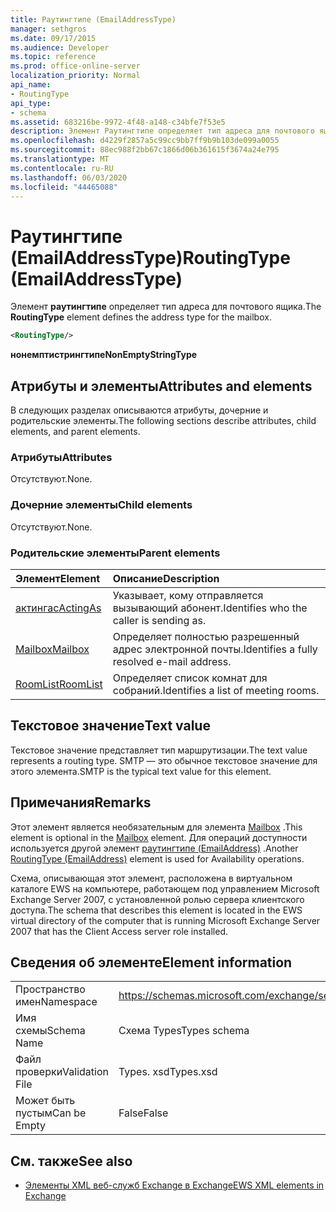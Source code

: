 ```yaml
---
title: Раутингтипе (EmailAddressType)
manager: sethgros
ms.date: 09/17/2015
ms.audience: Developer
ms.topic: reference
ms.prod: office-online-server
localization_priority: Normal
api_name:
- RoutingType
api_type:
- schema
ms.assetid: 683216be-9972-4f48-a148-c34bfe7f53e5
description: Элемент Раутингтипе определяет тип адреса для почтового ящика.
ms.openlocfilehash: d4229f2857a5c99cc9bb7ff9b9b103de099a0055
ms.sourcegitcommit: 88ec988f2bb67c1866d06b361615f3674a24e795
ms.translationtype: MT
ms.contentlocale: ru-RU
ms.lasthandoff: 06/03/2020
ms.locfileid: "44465088"
---
```

# <a name="routingtype-emailaddresstype"></a><span data-ttu-id="53db2-103">Раутингтипе (EmailAddressType)</span><span class="sxs-lookup"><span data-stu-id="53db2-103">RoutingType (EmailAddressType)</span></span>

<span data-ttu-id="53db2-104">Элемент **раутингтипе** определяет тип адреса для почтового ящика.</span><span class="sxs-lookup"><span data-stu-id="53db2-104">The **RoutingType** element defines the address type for the mailbox.</span></span> 
  
```XML
<RoutingType/>
```

 <span data-ttu-id="53db2-105">**нонемптистрингтипе**</span><span class="sxs-lookup"><span data-stu-id="53db2-105">**NonEmptyStringType**</span></span>
## <a name="attributes-and-elements"></a><span data-ttu-id="53db2-106">Атрибуты и элементы</span><span class="sxs-lookup"><span data-stu-id="53db2-106">Attributes and elements</span></span>

<span data-ttu-id="53db2-107">В следующих разделах описываются атрибуты, дочерние и родительские элементы.</span><span class="sxs-lookup"><span data-stu-id="53db2-107">The following sections describe attributes, child elements, and parent elements.</span></span>
  
### <a name="attributes"></a><span data-ttu-id="53db2-108">Атрибуты</span><span class="sxs-lookup"><span data-stu-id="53db2-108">Attributes</span></span>

<span data-ttu-id="53db2-109">Отсутствуют.</span><span class="sxs-lookup"><span data-stu-id="53db2-109">None.</span></span>
  
### <a name="child-elements"></a><span data-ttu-id="53db2-110">Дочерние элементы</span><span class="sxs-lookup"><span data-stu-id="53db2-110">Child elements</span></span>

<span data-ttu-id="53db2-111">Отсутствуют.</span><span class="sxs-lookup"><span data-stu-id="53db2-111">None.</span></span>
  
### <a name="parent-elements"></a><span data-ttu-id="53db2-112">Родительские элементы</span><span class="sxs-lookup"><span data-stu-id="53db2-112">Parent elements</span></span>

|<span data-ttu-id="53db2-113">**Элемент**</span><span class="sxs-lookup"><span data-stu-id="53db2-113">**Element**</span></span>|<span data-ttu-id="53db2-114">**Описание**</span><span class="sxs-lookup"><span data-stu-id="53db2-114">**Description**</span></span>|
|:-----|:-----|
|[<span data-ttu-id="53db2-115">актингас</span><span class="sxs-lookup"><span data-stu-id="53db2-115">ActingAs</span></span>](actingas.md) <br/> |<span data-ttu-id="53db2-116">Указывает, кому отправляется вызывающий абонент.</span><span class="sxs-lookup"><span data-stu-id="53db2-116">Identifies who the caller is sending as.</span></span>  <br/> |
|[<span data-ttu-id="53db2-117">Mailbox</span><span class="sxs-lookup"><span data-stu-id="53db2-117">Mailbox</span></span>](mailbox.md) <br/> |<span data-ttu-id="53db2-118">Определяет полностью разрешенный адрес электронной почты.</span><span class="sxs-lookup"><span data-stu-id="53db2-118">Identifies a fully resolved e-mail address.</span></span>  <br/> |
|[<span data-ttu-id="53db2-119">RoomList</span><span class="sxs-lookup"><span data-stu-id="53db2-119">RoomList</span></span>](roomlist.md) <br/> |<span data-ttu-id="53db2-120">Определяет список комнат для собраний.</span><span class="sxs-lookup"><span data-stu-id="53db2-120">Identifies a list of meeting rooms.</span></span>  <br/> |
   
## <a name="text-value"></a><span data-ttu-id="53db2-121">Текстовое значение</span><span class="sxs-lookup"><span data-stu-id="53db2-121">Text value</span></span>

<span data-ttu-id="53db2-122">Текстовое значение представляет тип маршрутизации.</span><span class="sxs-lookup"><span data-stu-id="53db2-122">The text value represents a routing type.</span></span> <span data-ttu-id="53db2-123">SMTP — это обычное текстовое значение для этого элемента.</span><span class="sxs-lookup"><span data-stu-id="53db2-123">SMTP is the typical text value for this element.</span></span>
  
## <a name="remarks"></a><span data-ttu-id="53db2-124">Примечания</span><span class="sxs-lookup"><span data-stu-id="53db2-124">Remarks</span></span>

<span data-ttu-id="53db2-125">Этот элемент является необязательным для элемента [Mailbox](mailbox.md) .</span><span class="sxs-lookup"><span data-stu-id="53db2-125">This element is optional in the [Mailbox](mailbox.md) element.</span></span> <span data-ttu-id="53db2-126">Для операций доступности используется другой элемент [раутингтипе (EmailAddress)](routingtype-emailaddress.md) .</span><span class="sxs-lookup"><span data-stu-id="53db2-126">Another [RoutingType (EmailAddress)](routingtype-emailaddress.md) element is used for Availability operations.</span></span> 
  
<span data-ttu-id="53db2-127">Схема, описывающая этот элемент, расположена в виртуальном каталоге EWS на компьютере, работающем под управлением Microsoft Exchange Server 2007, с установленной ролью сервера клиентского доступа.</span><span class="sxs-lookup"><span data-stu-id="53db2-127">The schema that describes this element is located in the EWS virtual directory of the computer that is running Microsoft Exchange Server 2007 that has the Client Access server role installed.</span></span>
  
## <a name="element-information"></a><span data-ttu-id="53db2-128">Сведения об элементе</span><span class="sxs-lookup"><span data-stu-id="53db2-128">Element information</span></span>

|||
|:-----|:-----|
|<span data-ttu-id="53db2-129">Пространство имен</span><span class="sxs-lookup"><span data-stu-id="53db2-129">Namespace</span></span>  <br/> |https://schemas.microsoft.com/exchange/services/2006/types  <br/> |
|<span data-ttu-id="53db2-130">Имя схемы</span><span class="sxs-lookup"><span data-stu-id="53db2-130">Schema Name</span></span>  <br/> |<span data-ttu-id="53db2-131">Схема Types</span><span class="sxs-lookup"><span data-stu-id="53db2-131">Types schema</span></span>  <br/> |
|<span data-ttu-id="53db2-132">Файл проверки</span><span class="sxs-lookup"><span data-stu-id="53db2-132">Validation File</span></span>  <br/> |<span data-ttu-id="53db2-133">Types. xsd</span><span class="sxs-lookup"><span data-stu-id="53db2-133">Types.xsd</span></span>  <br/> |
|<span data-ttu-id="53db2-134">Может быть пустым</span><span class="sxs-lookup"><span data-stu-id="53db2-134">Can be Empty</span></span>  <br/> |<span data-ttu-id="53db2-135">False</span><span class="sxs-lookup"><span data-stu-id="53db2-135">False</span></span>  <br/> |
   
## <a name="see-also"></a><span data-ttu-id="53db2-136">См. также</span><span class="sxs-lookup"><span data-stu-id="53db2-136">See also</span></span>



- [<span data-ttu-id="53db2-137">Элементы XML веб-служб Exchange в Exchange</span><span class="sxs-lookup"><span data-stu-id="53db2-137">EWS XML elements in Exchange</span></span>](ews-xml-elements-in-exchange.md)

